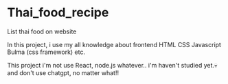 # Thai_food_recipe
List thai food on website 

In this project, i use my all knowledge about frontend 
HTML
CSS
Javascript
Bulma (css framework)
etc.

This project i'm not use React, node.js whatever..
i'm haven't studied yet.💀
and don't use chatgpt, no matter what!!